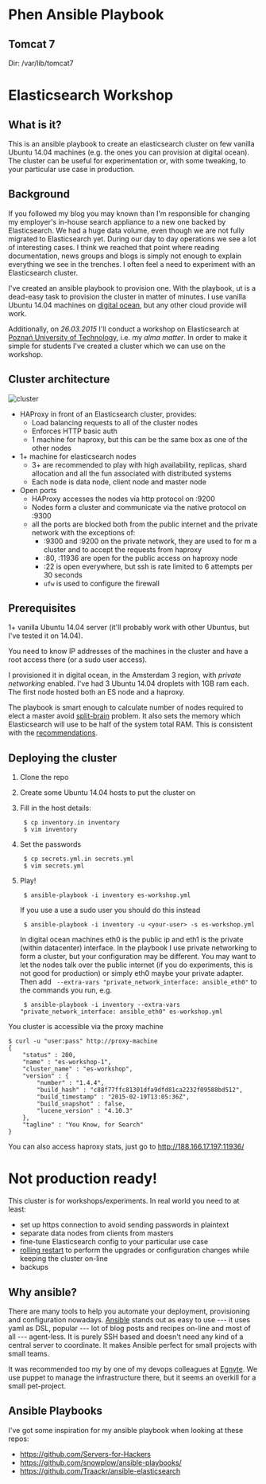 Phen Ansible Playbook
=====================

Tomcat 7
--------

Dir: /var/lib/tomcat7




Elasticsearch Workshop
======================

What is it?
-----------

This is an ansible playbook to create an elasticsearch cluster on few
vanilla Ubuntu 14.04 machines (e.g. the ones you can provision at
digital ocean). The cluster can be useful for experimentation or, with
some tweaking, to your particular use case in production.

Background
----------
If you followed my blog you may known than I'm responsible for
changing my employer's in-house search appliance to a new one backed
by Elasticsearch. We had a huge data volume, even though we are not
fully migrated to Elasticsearch yet. During our day to day operations
we see a lot of interesting cases. I think we reached that point where
reading documentation, news groups and blogs is simply not enough to
explain everything we see in the trenches. I often feel a need to
experiment with an Elasticsearch cluster.

I've created an ansible playbook to provision one. With the playbook,
ut is a dead-easy task to provision the cluster in matter of
minutes. I use vanilla Ubuntu 14.04 machines on [digital ocean][do],
but any other cloud provide will work.

[do]: https://www.digitalocean.com/?refcode=649b18bb5e59

Additionally, on *26.03.2015* I'll conduct a workshop on Elasticsearch
at [Poznań University of Technology][put], i.e. my *alma matter*. In
order to make it simple for students I've created a cluster which we
can use on the workshop.

[put]: http://www.put.edu.pl/

Cluster architecture
--------------------

![cluster](cluster.png)

* HAProxy in front of an Elasticsearch cluster, provides:
    * Load balancing requests to all of the cluster nodes
    * Enforces HTTP basic auth
    * 1 machine for haproxy, but this can be the same box as one of
      the other nodes
* 1+ machine for elasticsearch nodes
    * 3+ are recommended to play with high availability, replicas,
      shard allocation and all the fun associated with distributed
      systems
    * Each node is data node, client node and master node
* Open ports
    * HAProxy accesses the nodes via http protocol on :9200
    * Nodes form a cluster and communicate via the native protocol on
      :9300
    * all the ports are blocked both from the public internet and the
      private network with the exceptions of:
        * :9300 and :9200 on the private network, they are used to for m a
          cluster and to accept the requests from haproxy
        * :80, :11936 are open for the public access on haproxy node
        * :22 is open everywhere, but ssh is rate limited to 6
          attempts per 30 seconds
        * `ufw` is used to configure the firewall

Prerequisites
-------------

1+ vanilla Ubuntu 14.04 server (it'll probably work with other
Ubuntus, but I've tested it on 14.04).

You need to know IP addresses of the machines in the cluster and have
a root access there (or a sudo user access).

I provisioned it in digital ocean, in the Amsterdam 3 region, with
*private networking* enabled. I've had 3 Ubuntu 14.04 droplets with
1GB ram each. The first node hosted both an ES node and a haproxy.

The playbook is smart enough to calculate number of nodes required to
elect a master avoid [split-brain][split-brain] problem. It also sets
the memory which Elasticsearch will use to be half of the system total
RAM. This is consistent with the [recommendations][es-memory].

[split-brain]: http://blog.trifork.com/2013/10/24/how-to-avoid-the-split-brain-problem-in-elasticsearch/
[es-memory]: www.elastic.co/guide/en/elasticsearch/reference/master/setup-configuration.html#setup-configuration-memory


Deploying the cluster
---------------------

1. Clone the repo
2. Create some Ubuntu 14.04 hosts to put the cluster on
3. Fill in the host details:

        $ cp inventory.in inventory
        $ vim inventory

4. Set the passwords

        $ cp secrets.yml.in secrets.yml
        $ vim secrets.yml

5. Play!

        $ ansible-playbook -i inventory es-workshop.yml

   If you use a use a sudo user you should do this instead

        $ ansible-playbook -i inventory -u <your-user> -s es-workshop.yml

    In digital ocean machines eth0 is the public ip and eth1 is the
    private (within datacenter) interface. In the playbook I use
    private networking to form a cluster, but your configuration may
    be different. You may want to let the nodes talk over the public
    internet (if you do experiments, this is not good for production)
    or simply eth0 maybe your private adapter. Then add ` --extra-vars
    "private_network_interface: ansible_eth0"` to the commands you
    run, e.g.

        $ ansible-playbook -i inventory --extra-vars "private_network_interface: ansible_eth0" es-workshop.yml

You cluster is accessible via the proxy machine

    $ curl -u "user:pass" http://proxy-machine
    {
        "status" : 200,
        "name" : "es-workshop-1",
        "cluster_name" : "es-workshop",
        "version" : {
            "number" : "1.4.4",
            "build_hash" : "c88f77ffc81301dfa9dfd81ca2232f09588bd512",
            "build_timestamp" : "2015-02-19T13:05:36Z",
            "build_snapshot" : false,
            "lucene_version" : "4.10.3"
        },
        "tagline" : "You Know, for Search"
    }


You can also access haproxy stats, just go to http://188.166.17.197:11936/

# Not production ready!

This cluster is for workshops/experiments. In real world you need to at least:

* set up https connection to avoid sending passwords in plaintext
* separate data nodes from clients from masters
* fine-tune Elasticsearch config to your particular use case
* [rolling restart][rolling-restart] to perform the upgrades or
  configuration changes while keeping the cluster on-line
* backups

[rolling-restart]: http://www.elastic.co/guide/en/elasticsearch/guide/current/_rolling_restarts.html

Why ansible?
------------

There are many tools to help you automate your deployment,
provisioning and configuration nowadays. [Ansible][ansible] stands out
as easy to use --- it uses yaml as DSL, popular --- lot of blog posts
and recipes on-line and most of all --- agent-less. It is purely SSH
based and doesn't need any kind of a central server to coordinate. It
makes Ansible perfect for small projects with small teams.

It was recommended too my by one of my devops colleagues at
[Egnyte][egn]. We use puppet to manage the infrastructure there, but
it seems an overkill for a small pet-project.

[ansible]:http://docs.ansible.com/index.html
[egn]: http://egnyte.com/

Ansible Playbooks
-----------------

I've got some inspiration for my ansible playbook when looking at these repos:

- https://github.com/Servers-for-Hackers
- https://github.com/snowplow/ansible-playbooks/
- https://github.com/Traackr/ansible-elasticsearch

